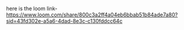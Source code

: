 here is the loom link- https://www.loom.com/share/800c3a2ff4a04eb6bbab51b84ade7a80?sid=43fd302e-a5a6-4dad-8e3c-c130fddcc64c
